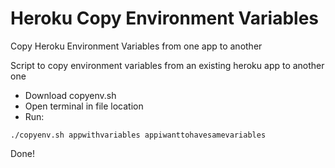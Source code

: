 # Heroku Copy Environment Variables

Copy Heroku Environment Variables from one app to another

Script to copy environment variables from an existing heroku app to another one

- Download copyenv.sh
- Open terminal in file location
- Run:

```shell
./copyenv.sh appwithvariables appiwanttohavesamevariables
```

Done!
